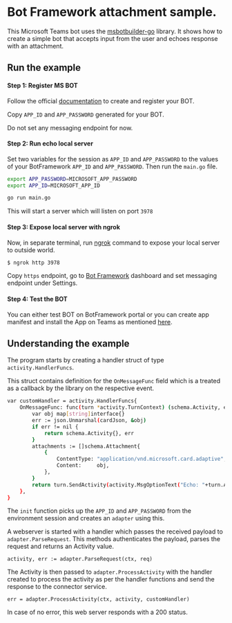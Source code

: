 # Bot Framework attachment sample.

This Microsoft Teams bot uses the [msbotbuilder-go](https://github.com/wschroederga/msbotbuilder-go) library. It shows how to create a simple bot that accepts input from the user and echoes response with an attachment.

## Run the example

#### Step 1: Register MS BOT

Follow the official [documentation](https://docs.microsoft.com/en-us/microsoftteams/platform/bots/how-to/create-a-bot-for-teams#register-your-web-service-with-the-bot-framework) to create and register your BOT.

Copy `APP_ID` and `APP_PASSWORD` generated for your BOT.

Do not set any messaging endpoint for now.

#### Step 2: Run echo local server

Set two variables for the session as `APP_ID` and `APP_PASSWORD` to the values of your BotFramework `APP_ID` and `APP_PASSWORD`. Then run the `main.go` file.

```bash
export APP_PASSWORD=MICROSOFT_APP_PASSWORD
export APP_ID=MICROSOFT_APP_ID

go run main.go
```

This will start a server which will listen on port `3978`

#### Step 3: Expose local server with ngrok

Now, in separate terminal, run [ngrok](https://ngrok.com/download) command to expose your local server to outside world.

```sh
$ ngrok http 3978
```

Copy `https` endpoint, go to [Bot Framework](https://dev.botframework.com/bots) dashboard and set messaging endpoint under Settings.

#### Step 4: Test the BOT

You can either test BOT on BotFramework portal or you can create app manifest and install the App on Teams as mentioned [here](https://docs.microsoft.com/en-us/microsoftteams/platform/bots/how-to/create-a-bot-for-teams#create-your-app-manifest-and-package).


## Understanding the example

The program starts by creating a handler struct of type `activity.HandlerFuncs`.

This struct contains definition for the `OnMessageFunc` field which is a treated as a callback by the library on the respective event.

```bash
var customHandler = activity.HandlerFuncs{
	OnMessageFunc: func(turn *activity.TurnContext) (schema.Activity, error) {
		var obj map[string]interface{}
		err := json.Unmarshal(cardJson, &obj)
		if err != nil {
			return schema.Activity{}, err
		}
		attachments := []schema.Attachment{
			{
				ContentType: "application/vnd.microsoft.card.adaptive",
				Content:     obj,
			},
		}
		return turn.SendActivity(activity.MsgOptionText("Echo: "+turn.Activity.Text), activity.MsgOptionAttachments(attachments))
	},
}
```
  

The `init` function picks up the `APP_ID` and `APP_PASSWORD` from the environment session and creates an `adapter` using this.


A webserver is started with a handler which passes the received payload to `adapter.ParseRequest`. This methods authenticates the payload, parses the request and returns an Activity value.

```
activity, err := adapter.ParseRequest(ctx, req)
```
  

The Activity is then passed to `adapter.ProcessActivity` with the handler created to process the activity as per the handler functions and send the response to the connector service.

```
err = adapter.ProcessActivity(ctx, activity, customHandler)
```

In case of no error, this web server responds with a 200 status.
